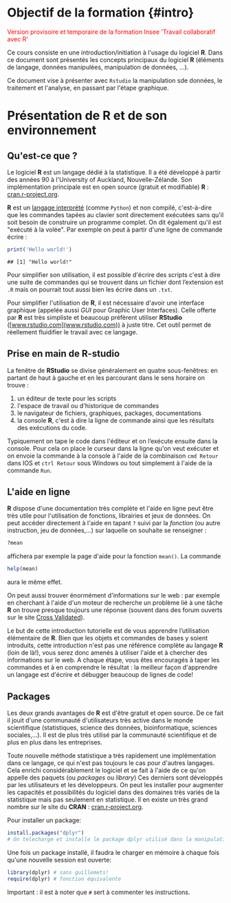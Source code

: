 # Objectif de la formation {#intro}

<span style='color: red;'>Version provisoire et temporaire de la formation Insee 'Travail collaboratif avec R'</span>

Ce cours consiste en une introduction/initiation à l'usage du logiciel **R**.
Dans ce document sont présentés les concepts principaux du logiciel **R** (éléments de langage, données manipulées, manipulation de données, ...).  

Ce document vise à présenter avec `Rstudio` la manipulation sde données, le traitement et l'analyse, en passant par l'étape graphique.



# Présentation de R et de son environnement

## Qu'est-ce que <i class="fab fa-r-project"></i> ?
Le logiciel **R** est un langage dédié à la statistique. 
Il a été développé à partir des années 90 à l'University of Auckland, Nouvelle-Zélande. 
Son implémentation principale est en open source (gratuit et modifiable) **R** : [cran.r-project.org](http://cran.r-project.org). 

**R** est un [langage interprété](http://www.france-ioi.org/algo/course.php?idChapter=561&idCourse=2368) (comme `Python`) et non compilé, c'est-à-dire que les commandes tapées au clavier sont directement exécutées sans qu'il soit besoin de construire un programme complet. On dit également qu'il est "exécuté à la volée".
Par exemple on peut à partir d'une ligne de commande écrire :


```r
print('Hello world!')
```

```
## [1] "Hello world!"
```

Pour simplifier son utilisation, il est possible d'écrire des scripts c'est à dire une suite de commandes qui se trouvent dans un fichier dont l’extension est `.R` mais on pourrait tout aussi bien les écrire dans un `.txt`.

Pour simplifier l'utilisation de **R**, il est nécessaire d'avoir une interface graphique (appelée aussi *GUI* pour Graphic User Interfaces). Celle offerte par **R** est très simpliste et beaucoup préfèrent utiliser **RStudio** ([www.rstudio.com](www.rstudio.com)) à juste titre. Cet outil permet de réellement fluidifier le travail avec ce langage.

## Prise en main de **R-studio**

La fenêtre de **RStudio** se divise généralement en quatre sous-fenêtres: en partant de haut à gauche et en les parcourant dans le sens horaire on trouve :

1. un éditeur de texte pour les scripts
2. l'espace de travail ou d'historique de commandes
3. le navigateur de fichiers, graphiques, packages, documentations
4. la console **R**, c'est à dire la ligne de commande ainsi que les résultats des exécutions du code.

Typiquement on tape le code dans l'éditeur et on l’exécute ensuite dans la console. Pour cela on place le curseur dans la ligne qu'on veut exécuter et on envoie la commande à la console à l'aide de la combinaison `cmd Retour` dans IOS et `ctrl Retour` sous Windows ou tout simplement à l'aide de la commande `Run`.
 
## L'aide en ligne
**R** dispose d'une documentation très complète et l'aide en ligne peut être très utile pour l'utilisation de fonctions, librairies et jeux de données. On peut accéder directement à l'aide en tapant `?` suivi par la _fonction_ (ou autre instruction, jeu de données,...) sur laquelle on souhaite se renseigner :

```r
?mean
```
affichera par exemple la page d'aide pour la fonction `mean()`. La commande 

```r
help(mean)
```
aura le même effet.

On peut aussi trouver énormément d'informations sur le web : par exemple en cherchant à l'aide d'un moteur de recherche un problème lié à une tâche **R** on trouve presque toujours une réponse (souvent dans des forum ouverts sur le site [Cross Validated](https://stats.stackexchange.com/)).   

Le but de cette introduction tutorielle est de vous apprendre l’utilisation élémentaire de **R**. Bien que les objets et commandes de bases y soient introduits, cette introduction n'est pas une référence complète au langage **R** (loin de là!), vous serez donc amenés à utiliser l'aide et à chercher des informations sur le web. A chaque étape, vous êtes encouragés à taper les commandes et à en comprendre le résultat : la meilleur façon d'apprendre un langage est d'écrire et débugger beaucoup de lignes de code! 


## Packages
Les deux grands avantages de **R** est d'être gratuit et open source. De ce fait il jouit d'une
 communauté d'utilisateurs très active dans le monde scientifique (statistiques, science des données, bioinformatique, sciences sociales,...). Il est de plus très utilisé par la communauté scientifique et de plus en plus dans les entreprises. 
 
Toute nouvelle méthode statistique a très rapidement une implémentation dans ce langage, ce qui n'est pas toujours le cas pour d'autres langages. Cela enrichi considérablement le logiciel et se fait à l'aide de ce qu'on appelle des paquets (ou *packages* ou *library*) Ces derniers sont développés par les  utilisateurs et les développeurs. On peut les installer pour augmenter les capacités et possibilités du logiciel dans des domaines très variés de la statistique mais pas seulement en statistique. Il en existe un très grand nombre sur le site du **CRAN** : [cran.r-project.org](http://cran.r-project.org).


Pour installer un package:


```r
install.packages("dplyr") 
# On telecharge et installe le package dplyr utilisé dans la manipulation de données
```

Une fois un package installé, il faudra le charger en mémoire à chaque fois qu'une nouvelle session est ouverte:


```r
library(dplyr) # sans guillemets!
require(dplyr) # fonction équivalente
```
 
Important : il est à noter que `#` sert à commenter les instructions.






